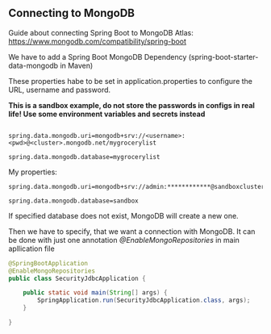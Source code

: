 

## Connecting to MongoDB 
Guide about connecting Spring Boot to MongoDB Atlas: https://www.mongodb.com/compatibility/spring-boot

We have to add a Spring Boot MongoDB Dependency (spring-boot-starter-data-mongodb in Maven)

These properties habe to be set in application.properties to configure the URL, username and password. 

**This is a sandbox example, do not store the passwords in configs in real life! Use some environment variables and secrets instead**

```properties

spring.data.mongodb.uri=mongodb+srv://<username>:<pwd>@<cluster>.mongodb.net/mygrocerylist

spring.data.mongodb.database=mygrocerylist
```

My properties:

```properties
spring.data.mongodb.uri=mongodb+srv://admin:************@sandboxcluster.ngis0.mongodb.net/sandbox

spring.data.mongodb.database=sandbox
```

If specified database does not exist, MongoDB will create a new one.

Then we have to specify, that we want a connection with MongoDB. It can be done with just one annotation _@EnableMongoRepositories_ in main apllication file

```java
@SpringBootApplication
@EnableMongoRepositories
public class SecurityJdbcApplication {

	public static void main(String[] args) {
		SpringApplication.run(SecurityJdbcApplication.class, args);
	}

}
```


